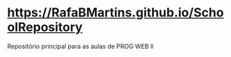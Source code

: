 # https://RafaBMartins.github.io/SchoolRepository
Repositório principal para as aulas de PROG WEB ll
